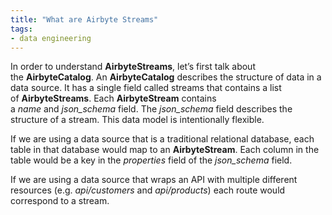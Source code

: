 ```yaml
---
title: "What are Airbyte Streams"
tags:
- data engineering
---
```

In order to understand **AirbyteStreams**, let’s first talk about the **AirbyteCatalog**. An **AirbyteCatalog** describes the structure of data in a data source. It has a single field called streams that contains a list of **AirbyteStreams**. Each **AirbyteStream** contains a _name_ and _json_schema_ field. The _json_schema_ field describes the structure of a stream. This data model is intentionally flexible.

If we are using a data source that is a traditional relational database, each table in that database would map to an **AirbyteStream**. Each column in the table would be a key in the _properties_ field of the _json_schema_ field.

If we are using a data source that wraps an API with multiple different resources (e.g. _api/customers_ and _api/products_) each route would correspond to a stream.